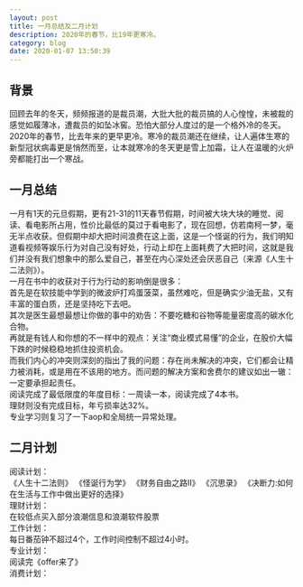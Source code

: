```yaml
---
layout: post
title: 一月总结及二月计划
description: 2020年的春节，比19年更寒冷。
category: blog
date: 2020-01-07 13:50:39
---
```


## 背景
回顾去年的冬天，频频报道的是裁员潮，大批大批的裁员搞的人心惶惶，未被裁的感觉如履薄冰，遭裁员的如坠冰窖。恐怕大部分人度过的是一个格外冷的冬天。  
2020年的春节，比去年来的更早更冷。寒冷的裁员潮还在继续，让人遍体生寒的新型冠状病毒更是悄然而至，让本就寒冷的冬天更是雪上加霜，让人在温暖的火炉旁都能打出一个寒战。  

## 一月总结
一月有1天的元旦假期，更有21-31的11天春节假期，时间被大块大块的睡觉、阅读、看电影所占用，性价比最低的莫过于看电影了，现在回想，仿若南柯一梦，毫无半点收获。但假期中却大把时间浪费在这上面，这是一个怪诞的行为，我们明知道看视频等娱乐行为对自己没有好处，行动上却在上面耗费了大把时间，这就是我们并没有我们想象中的那么爱自己，甚至在内心深处还会厌恶自己（来源《人生十二法则》）。   
一月在书中的收获对于行为行动的影响倒是很多：  
首先是在软技能中学到的微波炉打鸡蛋菠菜，虽然难吃，但是确实少油无盐，又有丰富的蛋白质，还是坚持吃下去吧。  
其次是医生最想最想让你做的事中的劝告：不要吃糖和谷物等能量密度高的碳水化合物。  
再就是有钱人和你想的不一样中的观点：关注“商业模式易懂”的企业，在股价大幅下跌的时候稳稳地抓住投资机会。  
而我们内心的冲突则深刻的指出了我的问题：存在尚未解决的冲突，它们都会让精力被消耗，或是用在不该用的地方。而问题的解决方案和舍费尔的建议如出一辙：一定要承担起责任。  
阅读完成了最低限度的年度目标：一周读一本，阅读完成了4本书。   
理财则没有完成目标，年亏损率达32%。  
专业学习则复习了一下aop和全局统一异常处理。  

## 二月计划
阅读计划：  
《人生十二法则》
《怪诞行为学》
《财务自由之路II》
《沉思录》
《决断力:如何在生活与工作中做出更好的选择》  
理财计划：  
在较低点买入部分浪潮信息和浪潮软件股票  
工作计划：  
每日番茄钟不超过4个，工作时间控制不超过4小时。  
专业计划：  
阅读完《offer来了》  
消费计划：  

















